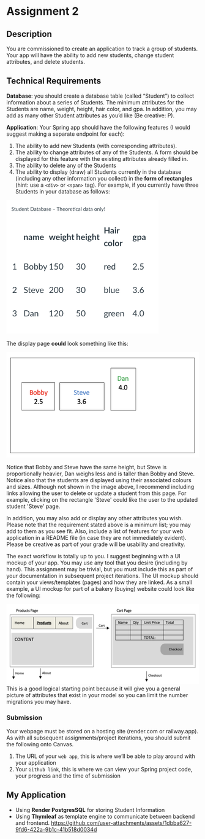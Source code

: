 # Assignment 2
## Description
You are commissioned to create an application to track a group of students.  Your app will have the ability to add new students, change student attributes, and delete students.  
## Technical Requirements
**Database**: you should create a database table (called “Student”) to collect information about a series of Students. The minimum attributes for the Students are name, weight, height, hair color, and gpa. In addition, you may add as many other Student attributes as you’d like (Be creative: P). 

**Application**: Your Spring app should have the following features (I would suggest making a separate endpoint for each):
1. The ability to add new Students (with corresponding attributes).
2. The ability to change attributes of any of the Students. A form should be displayed for this feature with the existing attributes already filled in. 
3. The ability to delete any of the Students
4. The ability to display (draw) all Students currently in the database (including any other information you collect) in the **form of rectangles** (hint: use a `<div>` or `<span>` tag). For example, if you currently have three Students in your database as follows:

![](img2.png)

The display page **could** look something like this:

![](img3.png)

Notice that Bobby and Steve have the same height, but Steve is proportionally heavier, Dan weighs less and is taller than Bobby and Steve. Notice also that the students are displayed using their associated colours and sizes. Although not shown in the image above, I recommend including links allowing the user to delete or update a student from this page.  For example, clicking on the rectangle 'Steve' could like the user to the updated student 'Steve' page.  

In addition, you may also add or display any other attributes you wish.  Please note that the requirement stated above is a minimum list; you may add to them as you see fit.  Also, include a list of features for your web application in a README file (in case they are not immediately evident).  Please be creative as part of your grade will be usability and creativity.

The exact workflow is totally up to you.  I suggest beginning with a UI mockup of your app.  You may use any tool that you desire (including by hand).  This assignment may be trivial, but you must include this as part of your documentation in subsequent project iterations. The UI mockup should contain your views/templates (pages) and how they are linked.  As a small example, a UI mockup for part of a bakery (buying) website could look like the following:

![](img4.png)
This is a good logical starting point because it will give you a general picture of attributes that exist in your model so you can limit the number migrations you may have.

### Submission

Your webpage must be stored on a hosting site (render.com or railway.app). As with all subsequent assignments/project iterations, you should submit the following onto Canvas.
1. The URL of your `web app`, this is where we’ll be able to play around with your application
2. Your `Github link`, this is where we can view your Spring project code, your progress and the time of submission

## My Application
* Using **Render PostgresSQL** for storing Student Information
* Using **Thymleaf** as template engine to communicate between backend and frontend.
https://github.com/user-attachments/assets/1dbba627-9fd6-422a-9b1c-41b518d0034d